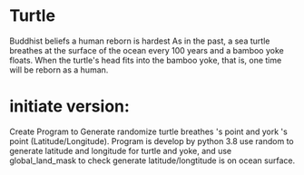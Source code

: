 # Turtle
Buddhist beliefs a human reborn is hardest As in the past, a sea turtle breathes at the surface of the ocean every 100 years and a bamboo yoke floats. When the turtle's head fits into the bamboo yoke, that is, one time will be reborn as a human. 
# initiate version: 
Create Program to Generate randomize turtle breathes 's point and york 's point (Latitude/Longitude).
Program is develop by python 3.8 use random to generate latitude and longitude for turtle and yoke, and use global_land_mask to check generate latitude/longtitude is on ocean surface.
